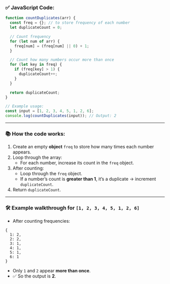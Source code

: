 ### ✅ JavaScript Code:

```javascript
function countDuplicates(arr) {
  const freq = {}; // to store frequency of each number
  let duplicateCount = 0;

  // Count frequency
  for (let num of arr) {
    freq[num] = (freq[num] || 0) + 1;
  }

  // Count how many numbers occur more than once
  for (let key in freq) {
    if (freq[key] > 1) {
      duplicateCount++;
    }
  }

  return duplicateCount;
}

// Example usage:
const input = [1, 2, 3, 4, 5, 1, 2, 6];
console.log(countDuplicates(input)); // Output: 2
```

---

### 📚 How the code works:

1. Create an empty **object** `freq` to store how many times each number appears.
2. Loop through the array:
   - For each number, increase its count in the `freq` object.
3. After counting:
   - Loop through the `freq` object.
   - If a number’s count is **greater than 1**, it’s a duplicate → increment `duplicateCount`.
4. Return `duplicateCount`.

---

### 🛠 Example walkthrough for `[1, 2, 3, 4, 5, 1, 2, 6]`

- After counting frequencies:

```
{
  1: 2,
  2: 2,
  3: 1,
  4: 1,
  5: 1,
  6: 1
}
```

- Only `1` and `2` appear **more than once**.
- ✅ So the output is **2**.
